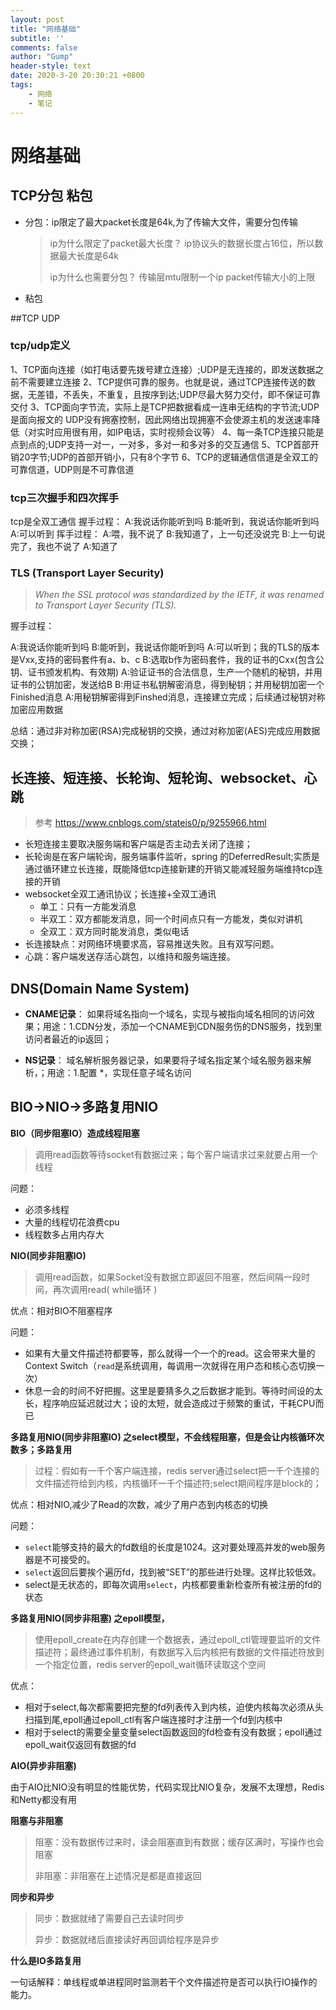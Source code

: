 ```yaml
---
layout: post
title: "网络基础"
subtitle: ''
comments: false
author: "Gump"
header-style: text
date: 2020-3-20 20:30:21 +0800
tags:
    - 网络
    - 笔记
---
```


# 网络基础

## TCP分包 粘包

- 分包：ip限定了最大packet长度是64k,为了传输大文件，需要分包传输

  > ip为什么限定了packet最大长度？ ip协议头的数据长度占16位，所以数据最大长度是64k
  >
  > ip为什么也需要分包？ 传输层mtu限制一个ip packet传输大小的上限

- 粘包

##TCP UDP
### tcp/udp定义
1、TCP面向连接（如打电话要先拨号建立连接）;UDP是无连接的，即发送数据之前不需要建立连接
2、TCP提供可靠的服务。也就是说，通过TCP连接传送的数据，无差错，不丢失，不重复，且按序到达;UDP尽最大努力交付，即不保证可靠交付
3、TCP面向字节流，实际上是TCP把数据看成一连串无结构的字节流;UDP是面向报文的
UDP没有拥塞控制，因此网络出现拥塞不会使源主机的发送速率降低（对实时应用很有用，如IP电话，实时视频会议等）
4、每一条TCP连接只能是点到点的;UDP支持一对一，一对多，多对一和多对多的交互通信
5、TCP首部开销20字节;UDP的首部开销小，只有8个字节
6、TCP的逻辑通信信道是全双工的可靠信道，UDP则是不可靠信道
### tcp三次握手和四次挥手
tcp是全双工通信 
握手过程：
A:我说话你能听到吗
B:能听到，我说话你能听到吗
A:可以听到
挥手过程：
A:喂，我不说了
B:我知道了，上一句还没说完
B:上一句说完了，我也不说了
A:知道了

### TLS (Transport Layer Security) 

> *When the SSL protocol was standardized by the IETF, it was renamed to Transport Layer Security (TLS).* 

握手过程：

A:我说话你能听到吗
B:能听到，我说话你能听到吗
A:可以听到；我的TLS的版本是Vxx,支持的密码套件有a、b、c
B:选取b作为密码套件，我的证书的Cxx(包含公钥、证书颁发机构、有效期)
A:验证证书的合法信息，生产一个随机的秘钥，并用证书的公钥加密，发送给B
B:用证书私钥解密消息，得到秘钥；并用秘钥加密一个Finished消息
A:用秘钥解密得到Finshed消息，连接建立完成；后续通过秘钥对称加密应用数据

总结：通过非对称加密(RSA)完成秘钥的交换，通过对称加密(AES)完成应用数据交换；

## 长连接、短连接、长轮询、短轮询、websocket、心跳

 > 参考 https://www.cnblogs.com/stateis0/p/9255966.html

- 长短连接主要取决服务端和客户端是否主动去关闭了连接；
- 长轮询是在客户端轮询，服务端事件监听，spring 的DeferredResult;实质是通过循环建立长连接，既能降低tcp连接新建的开销又能减轻服务端维持tcp连接的开销
- websocket全双工通讯协议；长连接+全双工通讯
  - 单工：只有一方能发消息
  - 半双工：双方都能发消息，同一个时间点只有一方能发，类似对讲机
  - 全双工：双方同时能发消息，类似电话
- 长连接缺点：对网络环境要求高，容易推送失败。且有双写问题。
- 心跳：客户端发送存活心跳包，以维持和服务端连接。

## DNS(Domain Name System)

- **CNAME记录**： 如果将域名指向一个域名，实现与被指向域名相同的访问效果；用途：1.CDN分发，添加一个CNAME到CDN服务伤的DNS服务，找到里访问者最近的ip返回；

- **NS记录**： 域名解析服务器记录，如果要将子域名指定某个域名服务器来解析，；用途：1.配置 *，实现任意子域名访问

  





## BIO->NIO->多路复用NIO

**BIO（同步阻塞IO）造成线程阻塞**

> 调用read函数等待socket有数据过来；每个客户端请求过来就要占用一个线程

  问题：

- 必须多线程
- 大量的线程切花浪费cpu
- 线程数多占用内存大

**NIO(同步非阻塞IO)**

> 调用read函数，如果Socket没有数据立即返回不阻塞，然后间隔一段时间，再次调用read( while循环 )

优点：相对BIO不阻塞程序

问题：

- 如果有大量文件描述符都要等，那么就得一个一个的read。这会带来大量的Context Switch（`read`是系统调用，每调用一次就得在用户态和核心态切换一次）
- 休息一会的时间不好把握。这里是要猜多久之后数据才能到。等待时间设的太长，程序响应延迟就过大；设的太短，就会造成过于频繁的重试，干耗CPU而已

**多路复用NIO(同步非阻塞IO) 之select模型，不会线程阻塞，但是会让内核循环次数多；多路复用**

> 过程：假如有一千个客户端连接，redis server通过select把一千个连接的文件描述符给到内核，内核循环一千个描述符;select期间程序是block的；

优点：相对NIO,减少了Read的次数，减少了用户态到内核态的切换

问题：

- `select`能够支持的最大的fd数组的长度是1024。这对要处理高并发的web服务器是不可接受的。
- `select`返回后要挨个遍历fd，找到被“SET”的那些进行处理。这样比较低效。
-  select是无状态的，即每次调用`select`，内核都要重新检查所有被注册的fd的状态



**多路复用NIO(同步非阻塞)  之epoll模型，**

> 使用epoll_create在内存创建一个数据表，通过epoll_ctl管理要监听的文件描述符；最终通过事件机制，有数据写入后内核把有数据的文件描述符放到一个指定位置，redis server的epoll_wait循环读取这个空间

优点：

- 相对于select,每次都需要把完整的fd列表传入到内核，迫使内核每次必须从头扫描到尾,epoll通过epoll_ctl有客户端连接时才注册一个fd到内核中
- 相对于select的需要全量变量select函数返回的fd检查有没有数据；epoll通过epoll_wait仅返回有数据的fd

**AIO(异步非阻塞)**

由于AIO比NIO没有明显的性能优势，代码实现比NIO复杂，发展不太理想，Redis和Netty都没有用

**阻塞与非阻塞**

> 阻塞：没有数据传过来时，读会阻塞直到有数据；缓存区满时，写操作也会阻塞
>
> 非阻塞：非阻塞在上述情况是都是直接返回

**同步和异步**

> 同步：数据就绪了需要自己去读时同步
>
> 异步：数据就绪后直接读好再回调给程序是异步

**什么是IO多路复用**

一句话解释：单线程或单进程同时监测若干个文件描述符是否可以执行IO操作的能力。